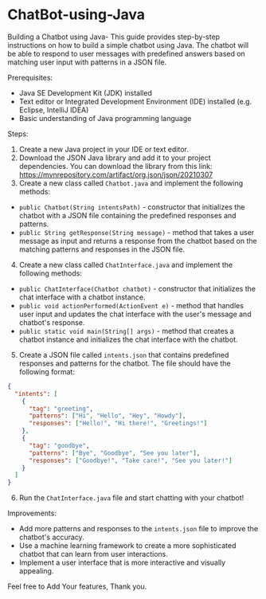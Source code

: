 # ChatBot-using-Java


Building a Chatbot using Java- This guide provides step-by-step instructions on how to build a simple chatbot using Java. The chatbot will be able to respond to user messages with predefined answers based on matching user input with patterns in a JSON file. 

Prerequisites:
- Java SE Development Kit (JDK) installed
- Text editor or Integrated Development Environment (IDE) installed (e.g. Eclipse, IntelliJ IDEA)
- Basic understanding of Java programming language

Steps:

1. Create a new Java project in your IDE or text editor. 
2. Download the JSON Java library and add it to your project dependencies. You can download the library from this link: https://mvnrepository.com/artifact/org.json/json/20210307
3. Create a new class called `Chatbot.java` and implement the following methods:
  - `public Chatbot(String intentsPath)` - constructor that initializes the chatbot with a JSON file containing the predefined responses and patterns.
  - `public String getResponse(String message)` - method that takes a user message as input and returns a response from the chatbot based on the matching patterns and responses in the JSON file.
4. Create a new class called `ChatInterface.java` and implement the following methods:
  - `public ChatInterface(Chatbot chatbot)` - constructor that initializes the chat interface with a chatbot instance.
  - `public void actionPerformed(ActionEvent e)` - method that handles user input and updates the chat interface with the user's message and chatbot's response.
  - `public static void main(String[] args)` - method that creates a chatbot instance and initializes the chat interface with the chatbot.
5. Create a JSON file called `intents.json` that contains predefined responses and patterns for the chatbot. The file should have the following format:

```json
{
  "intents": [
    {
      "tag": "greeting",
      "patterns": ["Hi", "Hello", "Hey", "Howdy"],
      "responses": ["Hello!", "Hi there!", "Greetings!"]
    },
    {
      "tag": "goodbye",
      "patterns": ["Bye", "Goodbye", "See you later"],
      "responses": ["Goodbye!", "Take care!", "See you later!"]
    }
  ]
}
```

6. Run the `ChatInterface.java` file and start chatting with your chatbot!

Improvements:
- Add more patterns and responses to the `intents.json` file to improve the chatbot's accuracy.
- Use a machine learning framework to create a more sophisticated chatbot that can learn from user interactions.
- Implement a user interface that is more interactive and visually appealing.

Feel free to Add Your features, Thank you.
